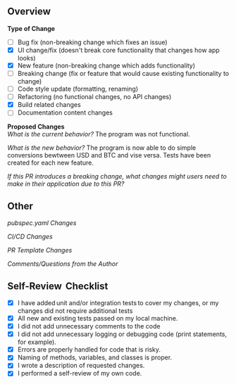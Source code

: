 ## Overview 

<!-- Denote the type of change being made. Select all that apply. -->
**Type of Change**
- [ ] Bug fix (non-breaking change which fixes an issue)
- [X] UI change/fix (doesn't break core functionality that changes how app looks)
- [X] New feature (non-breaking change which adds functionality)
- [ ] Breaking change (fix or feature that would cause existing functionality to change)
- [ ] Code style update (formatting, renaming)
- [ ] Refactoring (no functional changes, no API changes)
- [X] Build related changes
- [ ] Documentation content changes  

<!-- Describe the change that is being made. -->
**Proposed Changes**  
*What is the current behavior?*
The program was not functional.

*What is the new behavior?*
The program is now able to do simple conversions bewtween USD and BTC and vise versa. Tests have been created for each new feature. 

*If this PR introduces a breaking change, what changes might users need to make in their application due to this PR?*  


## Other
<!-- Include this section if modifications were made to pubspec.yaml -->
*pubspec.yaml Changes* 

<!-- Include this section if you made changes to Github Actions files -->
*CI/CD Changes* 

<!-- Include this section if you made changes to the PR template -->
*PR Template Changes*

*Comments/Questions from the Author*

<!-- Before opening the PR ensure that you can check off all of these boxes. -->
## Self-Review  Checklist 
- [X] I have added unit and/or integration tests to cover my changes, or my changes did not require additional tests
- [X] All new and existing tests passed on my local machine.
- [X] I did not add unnecessary comments to the code
- [X] I did not add unnecessary logging or debugging code (print statements, for example).
- [X] Errors are properly handled for code that is risky.
- [X] Naming of methods, variables, and classes is proper.
- [X] I wrote a description of requested changes.
- [X] I performed a self-review of my own code.
